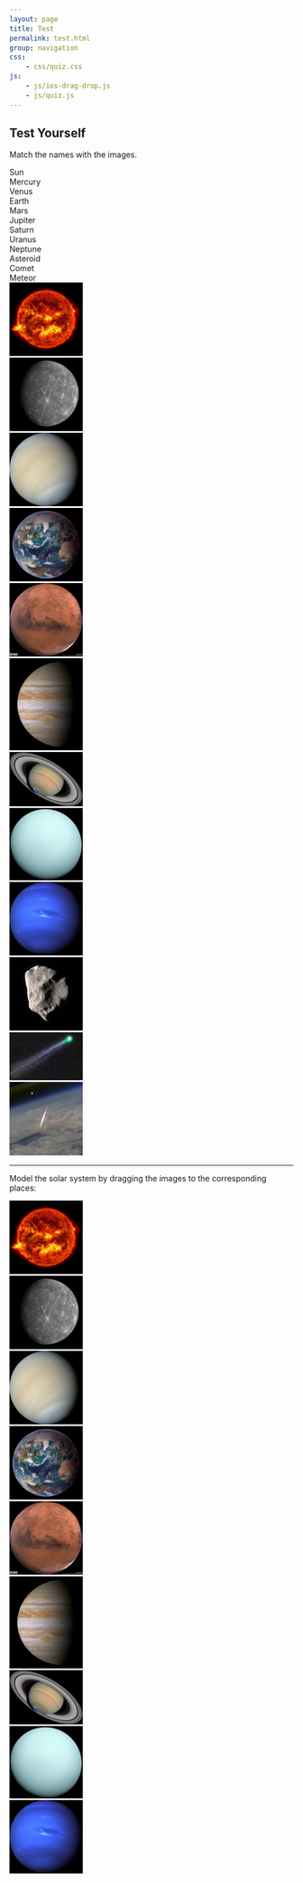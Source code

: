 ```yaml
---
layout: page
title: Test
permalink: test.html
group: navigation
css:
    - css/quiz.css
js:
    - js/ios-drag-drop.js
    - js/quiz.js
---
```


## Test Yourself
Match the names with the images.

<script>
window.onload = function init() {
    // Quizzes have to in order to match with answerers.
    //
    // config = { // default values
    //     trailMode: false,
    //     alertResult: true,
    //     randomDestination: true,
    //     infoWrong: '',
    //     answerId: 'answerDiv', // needs to be unique
    //     questionId: 'questionDiv', // needs to be unique
    //     answerItems: '.dragDropSmallBox',
    //     destinationClass: 'destinationBox',
    // };
    var quiz1 = new dragDropQuiz({
        trailMode: false,
        alertResult: true,
        infoWrong: 'You can catch-up on the Solar System <a href="/solar-system.html">here</a> and small bodies <a href="/small-bodies.html">here</a>',
        answerId: 'answerDiv1',
        questionId: 'questionDiv1',
    });
    var quiz2 = new dragDropQuiz({
        trailMode: false,
        alertResult: true,
        randomDestination: false,
        infoWrong: 'You can catch-up on the Solar System <a href="/solar-system.html">here</a>.',
        answerId: 'answerDiv2',
        questionId: 'questionDiv2',
        answerItems: '.draggable',
        destinationClass: 'destinationBox',
    });
};

var iosDragDropShim = { enableEnterLeave: true };
</script>

<div id="overlay" onclick='showNotice()'></div>

<div class="dragScriptContainer">
    <div id="answerDiv1">
        <div class="dragDropSmallBox">Sun</div>
        <div class="dragDropSmallBox">Mercury</div>
        <div class="dragDropSmallBox">Venus</div>
        <div class="dragDropSmallBox">Earth</div>
        <div class="dragDropSmallBox">Mars</div>
        <div class="dragDropSmallBox">Jupiter</div>
        <div class="dragDropSmallBox">Saturn</div>
        <div class="dragDropSmallBox">Uranus</div>
        <div class="dragDropSmallBox">Neptune</div>
        <div class="dragDropSmallBox">Asteroid</div>
        <div class="dragDropSmallBox">Comet</div>
        <div class="dragDropSmallBox">Meteor</div>
    </div>
    <div id="questionDiv1">
        <div class="col">
            <div class="imgContainer"><img src="img/130/sun.jpg" alt="Our Sun"></div>
            <div class="destinationBox"></div>
        </div>
        <div class="col">
            <div class="imgContainer"><img src="img/130/mercury.jpg" alt="Mercury"></div>
            <div class="destinationBox"></div>
        </div>
        <div class="col">
            <div class="imgContainer"><img src="img/130/venus.jpg" alt="Venus"></div>
            <div class="destinationBox"></div>
        </div>
        <div class="col">
            <div class="imgContainer"><img src="img/130/earth.jpg" alt="Earth"></div>
            <div class="destinationBox"></div>
        </div>
        <div class="col">
            <div class="imgContainer"><img src="img/130/mars.jpg" alt="Mars"></div>
            <div class="destinationBox"></div>
        </div>
        <div class="col">
            <div class="imgContainer"><img src="img/130/jupiter.jpg" alt="Jupiter"></div>
            <div class="destinationBox"></div>
        </div>
        <div class="col">
            <div class="imgContainer"><img src="img/130/saturn.jpg" alt="Saturn"></div>
            <div class="destinationBox"></div>
        </div>
        <div class="col">
            <div class="imgContainer"><img src="img/130/uranus.jpg" alt="Uranus"></div>
            <div class="destinationBox"></div>
        </div>
        <div class="col">
            <div class="imgContainer"><img src="img/130/neptune.jpg" alt="Neptune"></div>
            <div class="destinationBox"></div>
        </div>
        <div class="col">
            <div class="imgContainer"><img src="img/130/asteroid.jpg" alt="Asteroid"></div>
            <div class="destinationBox"></div>
        </div>
        <div class="col">
            <div class="imgContainer"><img src="img/130/comet.jpg" alt="Comet"></div>
            <div class="destinationBox"></div>
        </div>
        <div class="col">
            <div class="imgContainer"><img src="img/130/ISS-meteor.jpg" alt="Meteor"></div>
            <div class="destinationBox"></div>
        </div>
    </div>
</div>

<hr>

Model the solar system by dragging the images to the corresponding places:

<div class="dragScriptContainer">
    <div id="answerDiv2">
        <div class="draggable"><img src="img/130/sun.jpg" alt="Our Sun"></div>
        <div class="draggable"><img src="img/130/mercury.jpg" alt="Mercury"></div>
        <div class="draggable"><img src="img/130/venus.jpg" alt="Venus"></div>
        <div class="draggable"><img src="img/130/earth.jpg" alt="Earth"></div>
        <div class="draggable"><img src="img/130/mars.jpg" alt="Mars"></div>
        <div class="draggable"><img src="img/130/jupiter.jpg" alt="Jupiter"></div>
        <div class="draggable"><img src="img/130/saturn.jpg" alt="Saturn"></div>
        <div class="draggable"><img src="img/130/uranus.jpg" alt="Uranus"></div>
        <div class="draggable"><img src="img/130/neptune.jpg" alt="Neptune"></div>
    </div>
    <div id="questionDiv2">
        <div id="p1" class="destinationBox"></div>
        <div id="p2" class="destinationBox"></div>
        <div id="p3" class="destinationBox"></div>
        <div id="p4" class="destinationBox"></div>
        <div id="p5" class="destinationBox"></div>
        <div id="p6" class="destinationBox"></div>
        <div id="p7" class="destinationBox"></div>
        <div id="p8" class="destinationBox"></div>
        <div id="p9" class="destinationBox"></div>
    </div>
</div>
